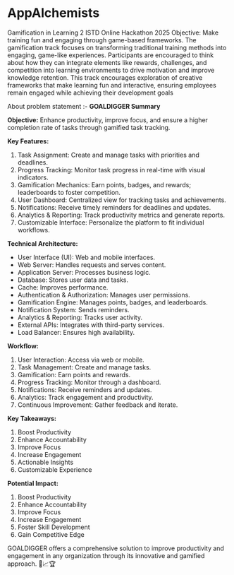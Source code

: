 # AppAlchemists
Gamification in Learning
 2
 ISTD Online Hackathon 2025
Objective: Make training fun and engaging through game-based frameworks.
 The gamification track focuses on transforming traditional training methods into 
engaging, game-like experiences. Participants are encouraged to think about how they 
can integrate elements like rewards, challenges, and competition into learning 
environments to drive motivation and improve knowledge retention.
 This track encourages exploration of creative frameworks that make learning fun and 
interactive, ensuring employees remain engaged while achieving their development 
goals

About problem statement :-
 **GOALDIGGER Summary**

**Objective:** 
Enhance productivity, improve focus, and ensure a higher completion rate of tasks through gamified task tracking.

**Key Features:**
1. Task Assignment: Create and manage tasks with priorities and deadlines.
2. Progress Tracking: Monitor task progress in real-time with visual indicators.
3. Gamification Mechanics: Earn points, badges, and rewards; leaderboards to foster competition.
4. User Dashboard: Centralized view for tracking tasks and achievements.
5. Notifications: Receive timely reminders for deadlines and updates.
6. Analytics & Reporting: Track productivity metrics and generate reports.
7. Customizable Interface: Personalize the platform to fit individual workflows.

**Technical Architecture:**
- User Interface (UI): Web and mobile interfaces.
- Web Server: Handles requests and serves content.
- Application Server: Processes business logic.
- Database: Stores user data and tasks.
- Cache: Improves performance.
- Authentication & Authorization: Manages user permissions.
- Gamification Engine: Manages points, badges, and leaderboards.
- Notification System: Sends reminders.
- Analytics & Reporting: Tracks user activity.
- External APIs: Integrates with third-party services.
- Load Balancer: Ensures high availability.

**Workflow:**
1. User Interaction: Access via web or mobile.
2. Task Management: Create and manage tasks.
3. Gamification: Earn points and rewards.
4. Progress Tracking: Monitor through a dashboard.
5. Notifications: Receive reminders and updates.
6. Analytics: Track engagement and productivity.
7. Continuous Improvement: Gather feedback and iterate.

**Key Takeaways:**
1. Boost Productivity
2. Enhance Accountability
3. Improve Focus
4. Increase Engagement
5. Actionable Insights
6. Customizable Experience

**Potential Impact:**
1. Boost Productivity
2. Enhance Accountability
3. Improve Focus
4. Increase Engagement
5. Foster Skill Development
6. Gain Competitive Edge

GOALDIGGER offers a comprehensive solution to improve productivity and engagement in any organization through its innovative and gamified approach. 🚀📈🏆

